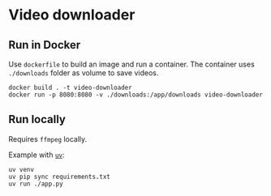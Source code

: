 # Video downloader

## Run in Docker

Use `dockerfile` to build an image and run a container.
The container uses `./downloads` folder as volume to save videos.

```
docker build . -t video-downloader
docker run -p 8080:8080 -v ./downloads:/app/downloads video-downloader
```

## Run locally

Requires `ffmpeg` locally.

Example with [`uv`](https://docs.astral.sh/uv/):

```
uv venv
uv pip sync requirements.txt
uv run ./app.py
```
